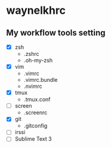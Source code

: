 # waynelkhrc
My workflow tools setting
---
- [x] zsh
    - .zshrc
    - .oh-my-zsh
- [x] vim
    - .vimrc
    - .vimrc.bundle
    - .nvimrc
- [x] tmux
    - .tmux.conf
- [ ] screen
    - .screenrc
- [x] git
    - .gitconfig
- [ ] irssi
- [ ] Sublime Text 3
